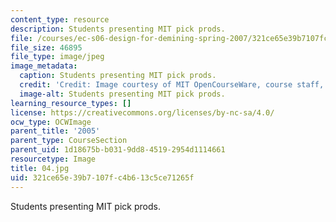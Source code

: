 ```yaml
---
content_type: resource
description: Students presenting MIT pick prods.
file: /courses/ec-s06-design-for-demining-spring-2007/321ce65e39b7107fc4b613c5ce71265f_04.jpg
file_size: 46895
file_type: image/jpeg
image_metadata:
  caption: Students presenting MIT pick prods.
  credit: 'Credit: Image courtesy of MIT OpenCourseWare, course staff, and students.'
  image-alt: Students presenting MIT pick prods.
learning_resource_types: []
license: https://creativecommons.org/licenses/by-nc-sa/4.0/
ocw_type: OCWImage
parent_title: '2005'
parent_type: CourseSection
parent_uid: 1d18675b-b031-9dd8-4519-2954d1114661
resourcetype: Image
title: 04.jpg
uid: 321ce65e-39b7-107f-c4b6-13c5ce71265f
---
```

Students presenting MIT pick prods.